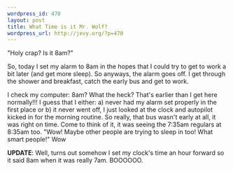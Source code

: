 ```yaml
--- 
wordpress_id: 470
layout: post
title: What Time is it Mr. Wolf?
wordpress_url: http://jevy.org/?p=470
---
```

"Holy crap?  Is it 8am?"

So, today I set my alarm to 8am in the hopes that I could try to get to work a bit later (and get more sleep).  So anyways, the alarm goes off.  I get through the shower and breakfast, catch the early bus and get to work.

I check my computer: 8am?  What the heck?  That's earlier than I get here normally!!!  I guess that I either: a) never had my alarm set properly in the first place or b) it never went off, I just looked at the clock and autopilot kicked in for the morning routine.  So really, that bus wasn't early at all, it was right on time.  Come to think of it, it was seeing the 7:35am regulars at 8:35am too.  "Wow!  Maybe other people are trying to sleep in too!  What smart people!" Wow

<strong>UPDATE</strong>:  Well, turns out somehow I set my clock's time an hour forward so it said 8am when it was really 7am.  BOOOOOO.
